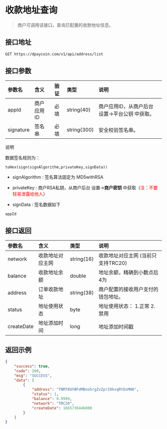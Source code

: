 # 收款地址查询

> 商户可调用该接口，查询已配置的收款地址信息。

## 接口地址

```bash
GET https://dpaycoin.com/v1/api/address/list
```

## 接口参数

| 参数名    | 含义       | 验证 | 类型        | 说明                                           |
| :-------- | :--------- | :--- | :---------- | :--------------------------------------------- |
| appId     | 商户应用ID | 必填 | string(40)  | 商户应用ID，从商户后台 设置->平台公钥 中获取。 |
| signature | 签名串     | 必填 | string(300) | 安全校验签名串。                               |

说明

数据签名规则为：

```
toHex(sign(signAlgorithm,privateKey,signData))
```

- signAlgorithm : 签名算法固定为 MD5withRSA 

- privateKey : 商户RSA私钥，从商户后台 设置->**商户密钥** 中获取（<font color=red>注：不要轻易泄露给他人</font>）

- signData :  签名数据如下

```
appId
```


## 接口返回

| 参数名     | 含义             | 类型        | 说明                                                      |
| :--------- | :--------------- | :---------- | :-------------------------------------------------------- |
| network    | 收款地址对应主网 | string(16)  | 收款地址对应主网 (当前只支持TRC20)          |
| balance    | 收款地址余额     | double      | 地址余额，精确到小数点后4为                               |
| address    | 订单收款地址     | string(38) | 商户配置的接收用户支付的钱包地址。                        |
| status     | 地址使用状态     | byte | 地址使用状态： 1.正常  2.禁用 |
| createDate | 地址添加时间   | long        | 地址添加时间戳                                            |


## 返回示例

```json
{
    "success": true,
    "code": 200,
    "msg": "SUCCESS",
    "data": [
        {
            "address": "TNM78UYBFdMBoo5rgZvZpr28kxqRtDxMH8",
            "status": 1,
            "balance": 9.9999,
            "network": "TRC20",
            "createDate": 1665736446000
        }
    ]
}
```